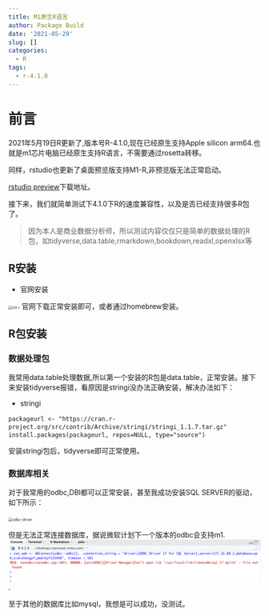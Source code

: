 ```yaml
---
title: M1原生R语言
author: Package Build
date: '2021-05-29'
slug: []
categories:
  - R
tags:
  - r-4.1.0
---
```



# 前言

2021年5月19日R更新了,版本号R-4.1.0,现在已经原生支持Apple silicon arm64.也就是m1芯片电脑已经原生支持R语言，不需要通过rosetta转移。

同样，rstudio也更新了桌面预览版支持M1-R,非预览版无法正常启动。

[rstudio preview](https://www.rstudio.com/products/rstudio/download/preview/)下载地址。

接下来，我们就简单测试下4.1.0下R的速度兼容性，以及是否已经支持很多R包了。



> 因为本人是商业数据分析师，所以测试内容仅仅只是简单的数据处理的R包，如tidyverse,data.table,rmarkdown,bookdown,readxl,openxlsx等







## R安装

- 官网安装

<img src="https://gitee.com/zhongyufei/photo-bed/raw/pic/img/%E4%BC%81%E4%B8%9A%E5%BE%AE%E4%BF%A1%E6%88%AA%E5%9B%BE_16216711112163.png" alt="m1-r" style="zoom:50%;" />
官网下载正常安装即可，或者通过homebrew安装。

## R包安装

### 数据处理包

我常用data.table处理数据,所以第一个安装的R包是data.table，正常安装。接下来安装tidyverse报错，看原因是stringi没办法正确安装，解决办法如下：

- stringi

```
packageurl <- "https://cran.r-project.org/src/contrib/Archive/stringi/stringi_1.1.7.tar.gz"
install.packages(packageurl, repos=NULL, type="source")
```

安装stringi包后，tidyverse即可正常使用。

### 数据库相关

对于我常用的odbc,DBI都可以正常安装，甚至我成功安装SQL SERVER的驱动，如下所示：

<img src="https://gitee.com/zhongyufei/photo-bed/raw/pic/img/image-20210529202342513.png" alt="odbc-driver" style="zoom:50%;" />

但是无法正常连接数据库，据说微软计划下一个版本的odbc会支持m1.
![odbc-fail](images/odbc-driver-fail.png).

至于其他的数据库比如mysql，我想是可以成功，没测试。


